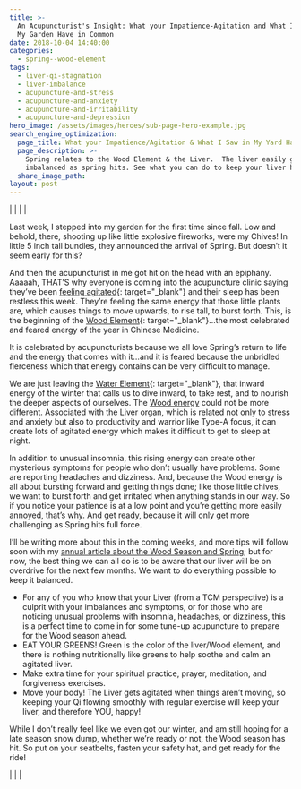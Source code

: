 ```yaml
---
title: >-
  An Acupuncturist's Insight: What your Impatience-Agitation and What I Saw in
  My Garden Have in Common
date: 2018-10-04 14:40:00
categories:
  - spring--wood-element
tags:
  - liver-qi-stagnation
  - liver-imbalance
  - acupuncture-and-stress
  - acupuncture-and-anxiety
  - acupuncture-and-irritability
  - acupuncture-and-depression
hero_image: /assets/images/heroes/sub-page-hero-example.jpg
search_engine_optimization:
  page_title: What your Impatience/Agitation & What I Saw in My Yard Have in Common
  page_description: >-
    Spring relates to the Wood Element & the Liver.  The liver easily gets
    imbalanced as spring hits. See what you can do to keep your liver happy!
  share_image_path:
layout: post
---
```


|  |  | |

Last week, I stepped into my garden for the first time since fall. Low and behold, there, shooting up like little explosive fireworks, were my Chives! In little 5 inch tall bundles, they announced the arrival of Spring. But doesn’t it seem early for this?

And then the acupuncturist in me got hit on the head with an epiphany. Aaaaah, THAT’S why everyone is coming into the acupuncture clinic saying they’ve been [feeling agitated](/2016/04/15/3-tips-for-turning-the-added-impatience-and-agitation-of-the-wood-element-season-to-your-advantage/){: target="_blank"} and their sleep has been restless this week. They’re feeling the same energy that those little plants are, which causes things to move upwards, to rise tall, to burst forth. This, is the beginning of the [Wood Element](/2018/03/10/wood-element-spring-acupuncture-theory-video-tips-to-keep-your-wood-element-balanced-as-we-head-into-spring/){: target="_blank"}…the most celebrated and feared energy of the year in Chinese Medicine.

It is celebrated by acupuncturists because we all love Spring’s return to life and the energy that comes with it…and it is feared because the unbridled fierceness which that energy contains can be very difficult to manage.

We are just leaving the [Water Element](/2017/12/31/water-element-its-depths-will-keep-you-balanced-in-winter/){: target="_blank"}, that inward energy of the winter that calls us to dive inward, to take rest, and to nourish the deeper aspects of ourselves. The [Wood energy](http://www.wisdomwaysacupuncture.com/2018/05/10/the-wood-element-of-acupuncture-theory/) could not be more different. Associated with the Liver organ, which is related not only to stress and anxiety but also to productivity and warrior like Type-A focus, it can create lots of agitated energy which makes it difficult to get to sleep at night.

In addition to unusual insomnia, this rising energy can create other mysterious symptoms for people who don’t usually have problems. Some are reporting headaches and dizziness. And, because the Wood energy is all about bursting forward and getting things done; like those little chives, we want to burst forth and get irritated when anything stands in our way. So if you notice your patience is at a low point and you’re getting more easily annoyed, that’s why. And get ready, because it will only get more challenging as Spring hits full force.

I’ll be writing more about this in the coming weeks, and more tips will follow soon with my [annual article about the Wood Season and Spring](http://www.wisdomwaysacupuncture.com/2018/03/09/ready-set-wood-season-what-acupuncture-theory-has-to-say-about-spring/); but for now, the best thing we can all do is to be aware that our liver will be on overdrive for the next few months. We want to do everything possible to keep it balanced.

* For any of you who know that your Liver (from a TCM perspective) is a culprit with your imbalances and symptoms, or for those who are noticing unusual problems with insomnia, headaches, or dizziness, this is a perfect time to come in for some tune-up acupuncture to prepare for the Wood season ahead.
* EAT YOUR GREENS! Green is the color of the liver/Wood element, and there is nothing nutritionally like greens to help soothe and calm an agitated liver.
* Make extra time for your spiritual practice, prayer, meditation, and forgiveness exercises.
* Move your body! The Liver gets agitated when things aren’t moving, so keeping your Qi flowing smoothly with regular exercise will keep your liver, and therefore YOU, happy!

While I don’t really feel like we even got our winter, and am still hoping for a late season snow dump, whether we’re ready or not, the Wood season has hit. So put on your seatbelts, fasten your safety hat, and get ready for the ride!

|  | |